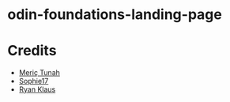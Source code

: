 # odin-foundations-landing-page

# Credits

- [Meriç Tunah](https://www.pexels.com/ja-jp/@merictuna/)
- [Sophie17](https://www.pexels.com/ja-jp/photo/27198675/)
- [Ryan Klaus](https://www.pexels.com/ja-jp/photo/19727180/)
